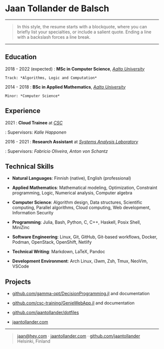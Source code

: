 Jaan Tollander de Balsch
========================

----

>  In this style, the resume starts with a blockquote, where
>  you can briefly list your specialties, or include a salient
>  quote. Ending a line with a backslash forces a line break.

----


Education
---------

2018 - 2022 (expected)
:   **MSc in Computer Science**, [*Aalto University*](https://www.aalto.fi/en)

    Track: *Algorithms, Logic and Computation*

2014 - 2018
:   **BSc in Applied Mathematics**, [*Aalto University*](https://www.aalto.fi/en)

    Minor: *Computer Science*


Experience
----------

2021
: **Cloud Trainee** at [*CSC*](https://csc.fi/en/)

: Supervisors: *Kalle Happonen*

2016 - 2021
: **Research Assistant** at [*Systems Analysis Laboratory*](https://sal.aalto.fi/en/)

: Supervisors: *Fabricio Oliveira*, *Anton von Schantz*


Technical Skills
----------------

* **Natural Languages**: Finnish (native), English (professional)

* **Applied Mathematics**: Mathematical modeling, Optimization, Constraint programming, Logic, Numerical analysis, Computer algebra

* **Computer Science**: Algorithm design, Data structures, Scientific computing, Parallel algorithms, Cloud computing, Web development, Information Security

* **Programming**: Julia, Bash, Python, C, C++, Haskell, Posix Shell, MiniZinc

* **Software Engineering**: Linux, Git, GitHub, Git-based workflows, Docker, Podman, OpenStack, OpenShift, Netlify

* **Technical Writing**: Markdown, LaTeX, Pandoc

* **Development Environment**: Arch Linux, i3wm, Zsh, Tmux, NeoVim, VSCode


Projects
--------

* [github.com/gamma-opt/DecisionProgramming.jl](https://github.com/gamma-opt/DecisionProgramming.jl) and documentation

* [github.com/csc-training/GenieWebApp.jl](https://github.com/csc-training/GenieWebApp.jl) and documentation

* [github.com/jaantollander/dotfiles](https://github.com/jaantollander/dotfiles)

* [jaantollander.com](https://jaantollander.com/)


----

> <jaan@hey.com> · [jaantollander.com](https://jaantollander.com/) · [github.com/jaantollander](https://github.com/jaantollander) \
> Helsinki, Finland
